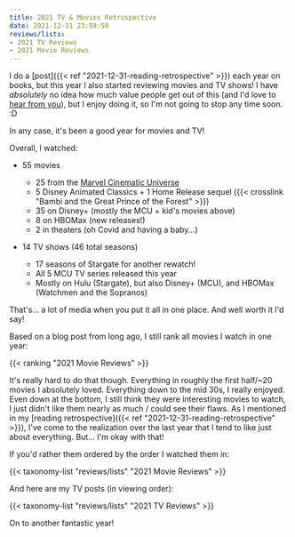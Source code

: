 ```yaml
---
title: 2021 TV & Movies Retrospective
date: 2021-12-31 23:59:59
reviews/lists:
- 2021 TV Reviews
- 2021 Movie Reviews
---
```

I do a [post]({{< ref "2021-12-31-reading-retrospective" >}}) each year on books, but this year I also started reviewing movies and TV shows! I have *absolutely* no idea how much value people get out of this (and I'd love to [hear from you](mailto:blog@jverkamp.com)), but I enjoy doing it, so I'm not going to stop any time soon. :D

In any case, it's been a good year for movies and TV!

Overall, I watched:

* 55 movies
    * 25 from the [Marvel Cinematic Universe](/reviews/series/marvel-cinematic-universe/)
    * 5 Disney Animated Classics + 1 Home Release sequel ({{< crosslink "Bambi and the Great Prince of the Forest" >}})
    * 35 on Disney+ (mostly the MCU + kid's movies above)
    * 8 on HBOMax (new releases!)
    * 2 in theaters (oh Covid and having a baby...)

* 14 TV shows (46 total seasons)
    * 17 seasons of Stargate for another rewatch!
    * All 5 MCU TV series released this year
    * Mostly on Hulu (Stargate), but also Disney+ (MCU), and HBOMax (Watchmen and the Sopranos)

That's... a lot of media when you put it all in one place. And well worth it I'd say!

Based on a blog post from long ago, I still rank all movies I watch in one year:

{{< ranking "2021 Movie Reviews" >}}

It's really hard to do that though. Everything in roughly the first half/~20 movies I absolutely loved. Everything down to the mid 30s, I really enjoyed. Even down at the bottom, I still think they were interesting movies to watch, I just didn't like them nearly as much / could see their flaws. As I mentioned in my [reading retrospective]({{< ref "2021-12-31-reading-retrospective" >}}), I've come to the realization over the last year that I tend to like just about everything. But... I'm okay with that!

If you'd rather them ordered by the order I watched them in:

{{< taxonomy-list "reviews/lists" "2021 Movie Reviews" >}}

And here are my TV posts (in viewing order):

{{< taxonomy-list "reviews/lists" "2021 TV Reviews" >}}

On to another fantastic year!